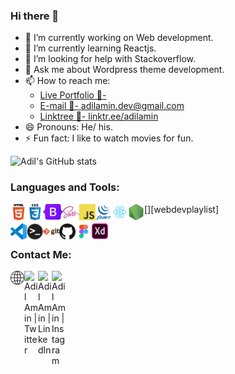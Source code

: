 ### Hi there 👋

- 🔭 I’m currently working on Web development.
- 🌱 I’m currently learning Reactjs.
- 🤔 I’m looking for help with Stackoverflow.
- 💬 Ask me about Wordpress theme development.
- 📫 How to reach me: 
     - [Live Portfolio 👀-](https://adilamin.com)
     - [E-mail 📧- adilamin.dev@gmail.com](mailto:adilamin.dev@gmail.com)
     - [Linktree 🌳- linktr.ee/adilamin](https://linktr.ee/adilamin/)
- 😄 Pronouns: He/ his.
- ⚡ Fun fact: I like to watch movies for fun.

![Adil's GitHub stats](https://github-readme-stats.vercel.app/api?username=adilamin-dev&show_icons=true&theme=graywhite)


### Languages and Tools:

<img align="left" alt="HTML5" width="26px" src="https://raw.githubusercontent.com/github/explore/80688e429a7d4ef2fca1e82350fe8e3517d3494d/topics/html/html.png" />

<img align="left" alt="CSS3" width="26px" src="https://raw.githubusercontent.com/github/explore/80688e429a7d4ef2fca1e82350fe8e3517d3494d/topics/css/css.png" />

<img align="left" alt="Bootstrap 5" width="32px" src="https://raw.githubusercontent.com/adilamin-dev/adilamin-dev.github.io/main/img/bootstrap-5-logo-icon.png" />

<img align="left" alt="Sass" width="26px" src="https://raw.githubusercontent.com/github/explore/80688e429a7d4ef2fca1e82350fe8e3517d3494d/topics/sass/sass.png" />

<img align="left" alt="JavaScript" width="26px" src="https://raw.githubusercontent.com/github/explore/80688e429a7d4ef2fca1e82350fe8e3517d3494d/topics/javascript/javascript.png" />

<img align="left" alt="jQuery" width="26px" src="https://raw.githubusercontent.com/adilamin-dev/adilamin-dev.github.io/main/img/jQuery-logo.png" />

<img align="left" alt="React" width="26px" src="https://raw.githubusercontent.com/github/explore/80688e429a7d4ef2fca1e82350fe8e3517d3494d/topics/react/react.png" />

<!-- <img align="left" margin-top="-7px" alt="NodeJS" width="40px" src="https://raw.githubusercontent.com/adilamin-dev/adilamin-dev.github.io/main/img/nodejs-logo.png" /> -->

[<img align="left" alt="Node.js" width="26px" src="https://raw.githubusercontent.com/github/explore/80688e429a7d4ef2fca1e82350fe8e3517d3494d/topics/nodejs/nodejs.png" />][webdevplaylist]

<img align="left" alt="Visual Studio Code" width="26px" src="https://raw.githubusercontent.com/github/explore/80688e429a7d4ef2fca1e82350fe8e3517d3494d/topics/visual-studio-code/visual-studio-code.png" />

<img align="left" alt="Terminal" width="26px" src="https://raw.githubusercontent.com/github/explore/80688e429a7d4ef2fca1e82350fe8e3517d3494d/topics/terminal/terminal.png" />

<img align="left" alt="Git" width="26px" src="https://raw.githubusercontent.com/github/explore/80688e429a7d4ef2fca1e82350fe8e3517d3494d/topics/git/git.png" />

<img align="left" alt="GitHub" width="26px" src="https://raw.githubusercontent.com/github/explore/78df643247d429f6cc873026c0622819ad797942/topics/github/github.png" />

<img align="left" alt="Figma" width="26px" src="https://raw.githubusercontent.com/adilamin-dev/adilamin-dev.github.io/main/img/figma-logo.png" />

<img align="left" alt="Adobe XD" width="26px" src="https://raw.githubusercontent.com/adilamin-dev/adilamin-dev.github.io/main/img/Adobe-xd-logo.png" />

<!-- <img align="left" alt="Gatsby" width="26px" src="https://raw.githubusercontent.com/github/explore/e94815998e4e0713912fed477a1f346ec04c3da2/topics/gatsby/gatsby.png" /> -->

<!-- <img align="left" alt="GraphQL" width="26px" src="https://raw.githubusercontent.com/github/explore/80688e429a7d4ef2fca1e82350fe8e3517d3494d/topics/graphql/graphql.png" /> -->
</br>

### Contact Me:

<!-- [<img align="left" alt="adeelwilds.blogspot.com" width="22px" src="https://raw.githubusercontent.com/iconic/open-iconic/master/svg/globe.svg" />](http://adeelwilds.blogspot.com) -->

<!-- <img align="left" alt="Adil Amin | YouTube" width="22px" src="https://cdn.jsdelivr.net/npm/simple-icons@v3/icons/youtube.svg" /> -->

[<img align="left" alt="Front-End Web Developer | WordPress, Webflow & Shopify Expert" width="22px" src="https://raw.githubusercontent.com/adilamin-dev/adilamin-dev.github.io/43d414e87c6c0b42a30dcb29583afa081b62d58d/img/website-icon.svg" />](https://adilamin.com)

[<img align="left" alt="Adil Amin | Twitter" width="22px" src="https://cdn.jsdelivr.net/npm/simple-icons@v3/icons/twitter.svg" />](https://twitter.com/adilaminDev)

[<img align="left" alt="Adil Amin | LinkedIn" width="22px" src="https://cdn.jsdelivr.net/npm/simple-icons@v3/icons/linkedin.svg" />](https://www.linkedin.com/in/adil9/)

[<img align="left" alt="Adil Amin | Instagram" width="22px" src="https://cdn.jsdelivr.net/npm/simple-icons@v3/icons/instagram.svg" />](https://www.instagram.com/adilamin_dev/)

<!-- [Live Portfolio 👀-](https://adilamin-dev.github.io/) -->
<!--
**adilamin-dev/adilamin-dev** is a ✨ _special_ ✨ repository because its `README.md` (this file) appears on your GitHub profile.

Here are some ideas to get you started:

- 🔭 I’m currently working on ...
- 🌱 I’m currently learning ...
- 👯 I’m looking to collaborate on ...
- 🤔 I’m looking for help with ...
- 💬 Ask me about ...
- 📫 How to reach me: ...
- 😄 Pronouns: ...
- ⚡ Fun fact: ...
-->
